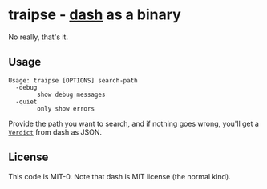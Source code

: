 # traipse - [dash] as a binary

No really, that's it.

## Usage

```
Usage: traipse [OPTIONS] search-path
  -debug
        show debug messages
  -quiet
        only show errors
```

Provide the path you want to search, and if nothing goes wrong, you'll get a [`Verdict`] from dash as JSON.

## License

This code is MIT-0. Note that dash is MIT license (the normal kind).

[dash]: https://github.com/itchio/dash
[`Verdict`]: https://pkg.go.dev/github.com/itchio/dash#Verdict
